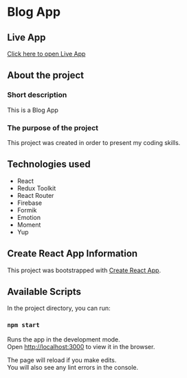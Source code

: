 # Blog App

## Live App
[Click here to open Live App](https://czarekrog.github.io/blog-app)

## About the project

### Short description
This is a Blog App

### The purpose of the project
This project was created in order to present my coding skills.

## Technologies used

- React
- Redux Toolkit
- React Router
- Firebase
- Formik
- Emotion
- Moment
- Yup

## Create React App Information

This project was bootstrapped with [Create React App](https://github.com/facebook/create-react-app).

## Available Scripts

In the project directory, you can run:

### `npm start`

Runs the app in the development mode.\
Open [http://localhost:3000](http://localhost:3000) to view it in the browser.

The page will reload if you make edits.\
You will also see any lint errors in the console.
